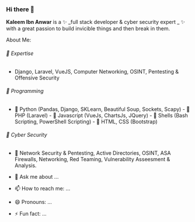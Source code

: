### Hi there 👋

**Kaleem Ibn Anwar** is a ✨ _full stack developer & cyber security expert _ ✨ with a great passion to build invicible things and then break in them.

About Me:
###### 🔭 Expertise
  - Django, Laravel, VueJS, Computer Networking, OSINT, Pentesting & Offensive Security

###### 🔭 Programming
  - 🤔 Python (Pandas, Django, SKLearn, Beautiful Soup, Sockets, Scapy)  - 🤔 PHP (Laravel)  - 🤔 Javascript (VueJs, ChartsJs, JQuery)  - 🤔 Shells (Bash Scripting, PowerShell Scripting)  - 🤔 HTML, CSS (Bootstrap)

###### 👯 Cyber Security
  - 💬 Network Security & Pentesting, Active Directories, OSINT, ASA Firewalls, Networking, Red Teaming, Vulnerability Asseesment & Analysis.

- 💬 Ask me about ...
- 📫 How to reach me: ...
- 😄 Pronouns: ...
- ⚡ Fun fact: ...
